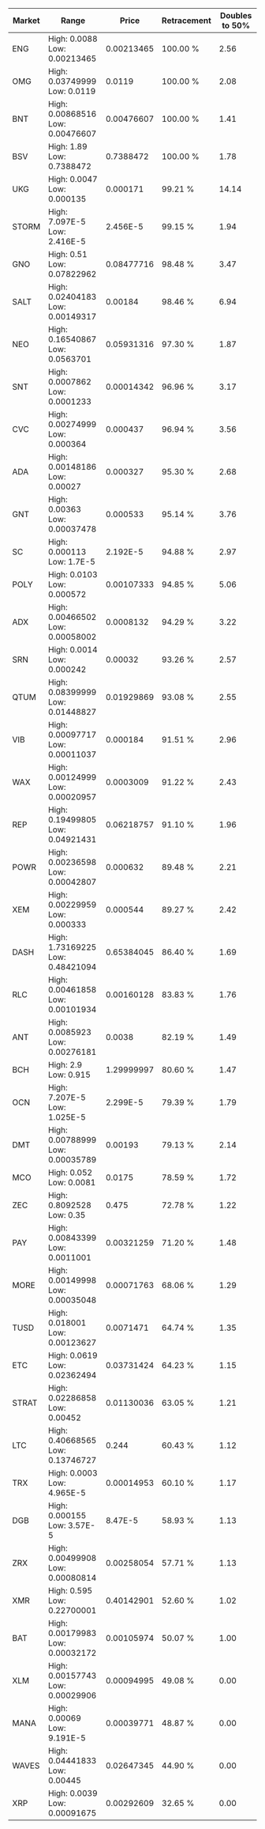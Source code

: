 | Market | Range | Price| Retracement | Doubles to 50% |
| --- | --- | --- | --- | --- |
| ENG | High: 0.0088<br />Low: 0.00213465 | 0.00213465 | 100.00 % | 2.56 |
| OMG | High: 0.03749999<br />Low: 0.0119 | 0.0119 | 100.00 % | 2.08 |
| BNT | High: 0.00868516<br />Low: 0.00476607 | 0.00476607 | 100.00 % | 1.41 |
| BSV | High: 1.89<br />Low: 0.7388472 | 0.7388472 | 100.00 % | 1.78 |
| UKG | High: 0.0047<br />Low: 0.000135 | 0.000171 | 99.21 % | 14.14 |
| STORM | High: 7.097E-5<br />Low: 2.416E-5 | 2.456E-5 | 99.15 % | 1.94 |
| GNO | High: 0.51<br />Low: 0.07822962 | 0.08477716 | 98.48 % | 3.47 |
| SALT | High: 0.02404183<br />Low: 0.00149317 | 0.00184 | 98.46 % | 6.94 |
| NEO | High: 0.16540867<br />Low: 0.0563701 | 0.05931316 | 97.30 % | 1.87 |
| SNT | High: 0.0007862<br />Low: 0.0001233 | 0.00014342 | 96.96 % | 3.17 |
| CVC | High: 0.00274999<br />Low: 0.000364 | 0.000437 | 96.94 % | 3.56 |
| ADA | High: 0.00148186<br />Low: 0.00027 | 0.000327 | 95.30 % | 2.68 |
| GNT | High: 0.00363<br />Low: 0.00037478 | 0.000533 | 95.14 % | 3.76 |
| SC | High: 0.000113<br />Low: 1.7E-5 | 2.192E-5 | 94.88 % | 2.97 |
| POLY | High: 0.0103<br />Low: 0.000572 | 0.00107333 | 94.85 % | 5.06 |
| ADX | High: 0.00466502<br />Low: 0.00058002 | 0.0008132 | 94.29 % | 3.22 |
| SRN | High: 0.0014<br />Low: 0.000242 | 0.00032 | 93.26 % | 2.57 |
| QTUM | High: 0.08399999<br />Low: 0.01448827 | 0.01929869 | 93.08 % | 2.55 |
| VIB | High: 0.00097717<br />Low: 0.00011037 | 0.000184 | 91.51 % | 2.96 |
| WAX | High: 0.00124999<br />Low: 0.00020957 | 0.0003009 | 91.22 % | 2.43 |
| REP | High: 0.19499805<br />Low: 0.04921431 | 0.06218757 | 91.10 % | 1.96 |
| POWR | High: 0.00236598<br />Low: 0.00042807 | 0.000632 | 89.48 % | 2.21 |
| XEM | High: 0.00229959<br />Low: 0.000333 | 0.000544 | 89.27 % | 2.42 |
| DASH | High: 1.73169225<br />Low: 0.48421094 | 0.65384045 | 86.40 % | 1.69 |
| RLC | High: 0.00461858<br />Low: 0.00101934 | 0.00160128 | 83.83 % | 1.76 |
| ANT | High: 0.0085923<br />Low: 0.00276181 | 0.0038 | 82.19 % | 1.49 |
| BCH | High: 2.9<br />Low: 0.915 | 1.29999997 | 80.60 % | 1.47 |
| OCN | High: 7.207E-5<br />Low: 1.025E-5 | 2.299E-5 | 79.39 % | 1.79 |
| DMT | High: 0.00788999<br />Low: 0.00035789 | 0.00193 | 79.13 % | 2.14 |
| MCO | High: 0.052<br />Low: 0.0081 | 0.0175 | 78.59 % | 1.72 |
| ZEC | High: 0.8092528<br />Low: 0.35 | 0.475 | 72.78 % | 1.22 |
| PAY | High: 0.00843399<br />Low: 0.0011001 | 0.00321259 | 71.20 % | 1.48 |
| MORE | High: 0.00149998<br />Low: 0.00035048 | 0.00071763 | 68.06 % | 1.29 |
| TUSD | High: 0.018001<br />Low: 0.00123627 | 0.0071471 | 64.74 % | 1.35 |
| ETC | High: 0.0619<br />Low: 0.02362494 | 0.03731424 | 64.23 % | 1.15 |
| STRAT | High: 0.02286858<br />Low: 0.00452 | 0.01130036 | 63.05 % | 1.21 |
| LTC | High: 0.40668565<br />Low: 0.13746727 | 0.244 | 60.43 % | 1.12 |
| TRX | High: 0.0003<br />Low: 4.965E-5 | 0.00014953 | 60.10 % | 1.17 |
| DGB | High: 0.000155<br />Low: 3.57E-5 | 8.47E-5 | 58.93 % | 1.13 |
| ZRX | High: 0.00499908<br />Low: 0.00080814 | 0.00258054 | 57.71 % | 1.13 |
| XMR | High: 0.595<br />Low: 0.22700001 | 0.40142901 | 52.60 % | 1.02 |
| BAT | High: 0.00179983<br />Low: 0.00032172 | 0.00105974 | 50.07 % | 1.00 |
| XLM | High: 0.00157743<br />Low: 0.00029906 | 0.00094995 | 49.08 % | 0.00 |
| MANA | High: 0.00069<br />Low: 9.191E-5 | 0.00039771 | 48.87 % | 0.00 |
| WAVES | High: 0.04441833<br />Low: 0.00445 | 0.02647345 | 44.90 % | 0.00 |
| XRP | High: 0.0039<br />Low: 0.00091675 | 0.00292609 | 32.65 % | 0.00 |
